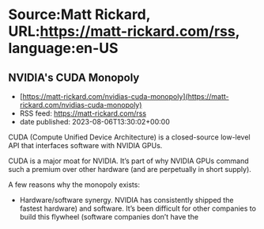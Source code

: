 # Source:Matt Rickard, URL:https://matt-rickard.com/rss, language:en-US

## NVIDIA's CUDA Monopoly
 - [https://matt-rickard.com/nvidias-cuda-monopoly](https://matt-rickard.com/nvidias-cuda-monopoly)
 - RSS feed: https://matt-rickard.com/rss
 - date published: 2023-08-06T13:30:02+00:00

CUDA (Compute Unified Device Architecture) is a closed-source low-level API that interfaces software with NVIDIA GPUs.

CUDA is a major moat for NVIDIA. It’s part of why NVIDIA GPUs command such a premium over other hardware (and are perpetually in short supply).

A few reasons why the monopoly exists:

 * Hardware/software synergy. NVIDIA has consistently shipped the fastest hardware) and software. It’s been difficult for other companies to build this flywheel (software companies don’t have the

